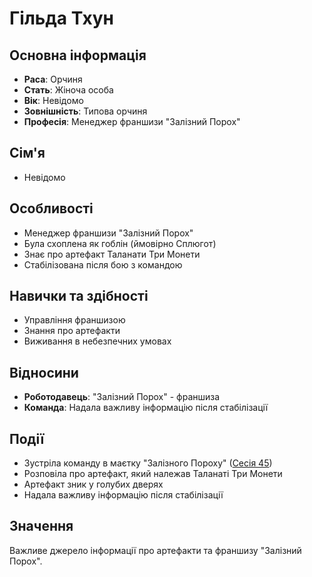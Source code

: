 # Гільда Тхун

## Основна інформація
- **Раса**: Орчиня
- **Стать**: Жіноча особа
- **Вік**: Невідомо
- **Зовнішність**: Типова орчиня
- **Професія**: Менеджер франшизи "Залізний Порох"

## Сім'я
- Невідомо

## Особливості
- Менеджер франшизи "Залізний Порох"
- Була схоплена як гоблін (ймовірно Сплюгот)
- Знає про артефакт Таланати Три Монети
- Стабілізована після бою з командою

## Навички та здібності
- Управління франшизою
- Знання про артефакти
- Виживання в небезпечних умовах

## Відносини
- **Роботодавець**: "Залізний Порох" - франшиза
- **Команда**: Надала важливу інформацію після стабілізації

## Події
- Зустріла команду в маєтку "Залізного Пороху" ([Сесія 45](Notes/Сесія_45.md))
- Розповіла про артефакт, який належав Таланаті Три Монети
- Артефакт зник у голубих дверях
- Надала важливу інформацію після стабілізації

## Значення
Важливе джерело інформації про артефакти та франшизу "Залізний Порох".
